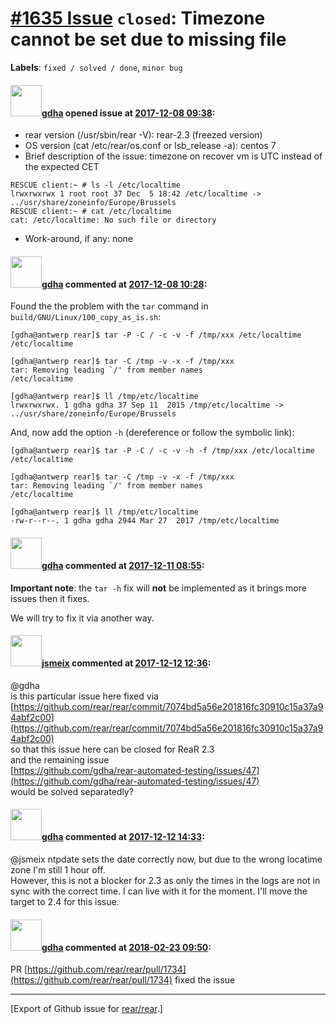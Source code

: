 [\#1635 Issue](https://github.com/rear/rear/issues/1635) `closed`: Timezone cannot be set due to missing file
=============================================================================================================

**Labels**: `fixed / solved / done`, `minor bug`

#### <img src="https://avatars.githubusercontent.com/u/888633?u=cdaeb31efcc0048d3619651aa18dd4b76e636b21&v=4" width="50">[gdha](https://github.com/gdha) opened issue at [2017-12-08 09:38](https://github.com/rear/rear/issues/1635):

-   rear version (/usr/sbin/rear -V): rear-2.3 (freezed version)
-   OS version (cat /etc/rear/os.conf or lsb\_release -a): centos 7
-   Brief description of the issue: timezone on recover vm is UTC
    instead of the expected CET

<!-- -->

    RESCUE client:~ # ls -l /etc/localtime
    lrwxrwxrwx 1 root root 37 Dec  5 18:42 /etc/localtime -> ../usr/share/zoneinfo/Europe/Brussels
    RESCUE client:~ # cat /etc/localtime
    cat: /etc/localtime: No such file or directory

-   Work-around, if any: none

#### <img src="https://avatars.githubusercontent.com/u/888633?u=cdaeb31efcc0048d3619651aa18dd4b76e636b21&v=4" width="50">[gdha](https://github.com/gdha) commented at [2017-12-08 10:28](https://github.com/rear/rear/issues/1635#issuecomment-350229388):

Found the the problem with the `tar` command in
`build/GNU/Linux/100_copy_as_is.sh`:

    [gdha@antwerp rear]$ tar -P -C / -c -v -f /tmp/xxx /etc/localtime
    /etc/localtime

    [gdha@antwerp rear]$ tar -C /tmp -v -x -f /tmp/xxx
    tar: Removing leading `/' from member names
    /etc/localtime

    [gdha@antwerp rear]$ ll /tmp/etc/localtime 
    lrwxrwxrwx. 1 gdha gdha 37 Sep 11  2015 /tmp/etc/localtime -> ../usr/share/zoneinfo/Europe/Brussels

And, now add the option `-h` (dereference or follow the symbolic link):

    [gdha@antwerp rear]$ tar -P -C / -c -v -h -f /tmp/xxx /etc/localtime
    /etc/localtime

    [gdha@antwerp rear]$ tar -C /tmp -v -x -f /tmp/xxx
    tar: Removing leading `/' from member names
    /etc/localtime

    [gdha@antwerp rear]$ ll /tmp/etc/localtime 
    -rw-r--r--. 1 gdha gdha 2944 Mar 27  2017 /tmp/etc/localtime

#### <img src="https://avatars.githubusercontent.com/u/888633?u=cdaeb31efcc0048d3619651aa18dd4b76e636b21&v=4" width="50">[gdha](https://github.com/gdha) commented at [2017-12-11 08:55](https://github.com/rear/rear/issues/1635#issuecomment-350660338):

**Important note**: the `tar -h` fix will **not** be implemented as it
brings more issues then it fixes.

We will try to fix it via another way.

#### <img src="https://avatars.githubusercontent.com/u/1788608?u=925fc54e2ce01551392622446ece427f51e2f0ce&v=4" width="50">[jsmeix](https://github.com/jsmeix) commented at [2017-12-12 12:36](https://github.com/rear/rear/issues/1635#issuecomment-351039116):

@gdha  
is this particular issue here fixed via  
[https://github.com/rear/rear/commit/7074bd5a56e201816fc30910c15a37a94abf2c00](https://github.com/rear/rear/commit/7074bd5a56e201816fc30910c15a37a94abf2c00)  
so that this issue here can be closed for ReaR 2.3  
and the remaining issue  
[https://github.com/gdha/rear-automated-testing/issues/47](https://github.com/gdha/rear-automated-testing/issues/47)  
would be solved separatedly?

#### <img src="https://avatars.githubusercontent.com/u/888633?u=cdaeb31efcc0048d3619651aa18dd4b76e636b21&v=4" width="50">[gdha](https://github.com/gdha) commented at [2017-12-12 14:33](https://github.com/rear/rear/issues/1635#issuecomment-351068359):

@jsmeix ntpdate sets the date correctly now, but due to the wrong
locatime zone I'm still 1 hour off.  
However, this is not a blocker for 2.3 as only the times in the logs are
not in sync with the correct time. I can live with it for the moment.
I'll move the target to 2.4 for this issue.

#### <img src="https://avatars.githubusercontent.com/u/888633?u=cdaeb31efcc0048d3619651aa18dd4b76e636b21&v=4" width="50">[gdha](https://github.com/gdha) commented at [2018-02-23 09:50](https://github.com/rear/rear/issues/1635#issuecomment-367961747):

PR
[https://github.com/rear/rear/pull/1734](https://github.com/rear/rear/pull/1734)
fixed the issue

------------------------------------------------------------------------

\[Export of Github issue for
[rear/rear](https://github.com/rear/rear).\]

